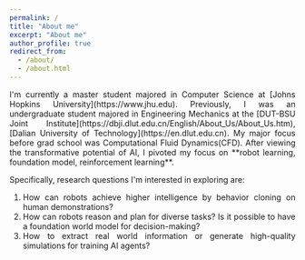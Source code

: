 ```yaml
---
permalink: /
title: "About me"
excerpt: "About me"
author_profile: true
redirect_from: 
  - /about/
  - /about.html
---
```


<div style="text-align: justify;" markdown="1">
I'm currently a master student majored in Computer Science at [Johns Hopkins University](https://www.jhu.edu). Previously, I was an undergraduate student majored in Engineering Mechanics at the [DUT-BSU Joint Institute](https://dbji.dlut.edu.cn/English/About_Us/About_Us.htm), [Dalian University of Technology](https://en.dlut.edu.cn). My major focus before grad school was Computational Fluid Dynamics(CFD). After viewing the transformative potential of AI, I pivoted my focus on **robot learning, foundation model, reinforcement learning**.

Specifically, research questions I'm interested in exploring are:
1. How can robots achieve higher intelligence by behavior cloning on human demonstrations?
2. How can robots reason and plan for diverse tasks? Is it possible to have a foundation world model for decision-making?
3. How to extract real world information or generate high-quality simulations for training AI agents?
</div>
